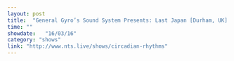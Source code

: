 ```yaml
---
layout: post
title:  "General Gyro’s Sound System Presents: Last Japan [Durham, UK] -- [SOLD OUT]"
time: ""
showdate:   "16/03/16"
category: "shows"
link: "http://www.nts.live/shows/circadian-rhythms"
---
```

